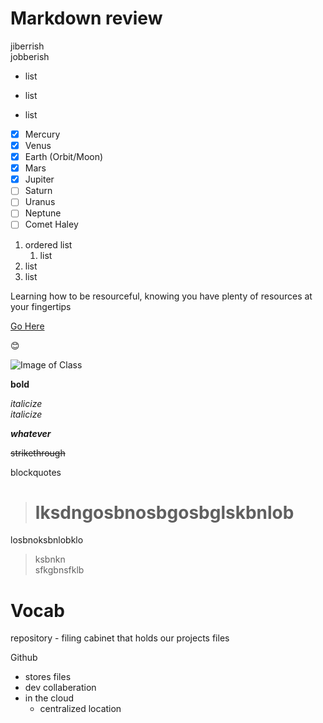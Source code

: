 # Markdown review

<!-- whitespace sensitive -->

jiberrish  
jobberish

<!-- unordered list -->

- list
+ list
* list

<!-- checklist -->
- [x] Mercury
- [x] Venus
- [x] Earth (Orbit/Moon)
- [x] Mars
- [x] Jupiter
- [ ] Saturn
- [ ] Uranus
- [ ] Neptune
- [ ] Comet Haley

<!-- ordered list -->

1. ordered list
    1. list 
1. list
1. list

Learning how to be resourceful, knowing you have plenty of resources at your fingertips

<!-- link -->

[Go Here](https://www.google.com)

<!-- emojis -->
:blush:

<!-- images -->
![Image of Class](https://upload.wikimedia.org/wikipedia/commons/a/a3/81_INF_DIV_SSI.jpg)

__bold__

_italicize_  
*italicize*

**_whatever_**

~~strikethrough~~

blockquotes

># lksdngosbnosbgosbglskbnlob  
losbnoksbnlobklo

>ksbnkn  
sfkgbnsfklb

<!-- tables -->



# Vocab

repository - filing cabinet that holds our projects files

Github
  - stores files
  - dev collaberation
  - in the cloud
    - centralized location


